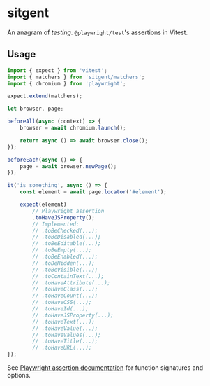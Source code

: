 # sitgent
An anagram of *testing*. `@playwright/test`'s assertions in Vitest.

## Usage
```javascript
import { expect } from 'vitest';
import { matchers } from 'sitgent/matchers';
import { chromium } from 'playwright';

expect.extend(matchers);

let browser, page;

beforeAll(async (context) => {
	browser = await chromium.launch();

	return async () => await browser.close();
});

beforeEach(async () => {
    page = await browser.newPage();
});

it('is something', async () => {
    const element = await page.locator('#element');

    expect(element)
        // Playwright assertion
        .toHaveJSProperty();
        // Implemented:
        // .toBeChecked(...);
        // .toBeDisabled(...);
        // .toBeEditable(...);
        // .toBeEmpty(...);
        // .toBeEnabled(...);
        // .toBeHidden(...);
        // .toBeVisible(...);
        // .toContainText(...);
        // .toHaveAttribute(...);
        // .toHaveClass(...);
        // .toHaveCount(...);
        // .toHaveCSS(...);
        // .toHaveId(...);
        // .toHaveJSProperty(...);
        // .toHaveText(...);
        // .toHaveValue(...);
        // .toHaveValues(...);
        // .toHaveTitle(...);
        // .toHaveURL(...);
});
```

See [Playwright assertion documentation](https://playwright.dev/docs/test-assertions) for function
signatures and options.